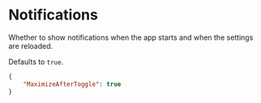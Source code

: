 # Notifications

Whether to show notifications when the app starts and when the settings are reloaded.

Defaults to ```true```.

```json
{
	"MaximizeAfterToggle": true
}
```
